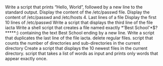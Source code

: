 Write a script that prints “Hello, World”, followed by a new line to the standard output.
Display the content of the /etc/passwd file.
Display the content of /etc/passwd and /etc/hosts
4. Last lines of a file
Display the first 10 lines of /etc/passwd
Write a script that displays the third line of the file iacta
Write a shell script that creates a file named exactly \*\'Best School\'\*$\?\*\*\*\*\*:) containing the text Best School ending by a new line.
Write a script that duplicates the last line of the file iacta.
delete regular files.
script that counts the number of directories and sub-directories in the current directory
Create a script that displays the 10 newest files in the current directory.
 script that takes a list of words as input and prints only words that appear exactly once.
